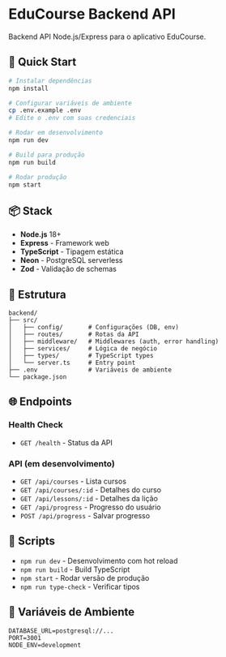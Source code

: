# EduCourse Backend API

Backend API Node.js/Express para o aplicativo EduCourse.

## 🚀 Quick Start

```bash
# Instalar dependências
npm install

# Configurar variáveis de ambiente
cp .env.example .env
# Edite o .env com suas credenciais

# Rodar em desenvolvimento
npm run dev

# Build para produção
npm run build

# Rodar produção
npm start
```

## 📦 Stack

- **Node.js** 18+
- **Express** - Framework web
- **TypeScript** - Tipagem estática
- **Neon** - PostgreSQL serverless
- **Zod** - Validação de schemas

## 📁 Estrutura

```
backend/
├── src/
│   ├── config/       # Configurações (DB, env)
│   ├── routes/       # Rotas da API
│   ├── middleware/   # Middlewares (auth, error handling)
│   ├── services/     # Lógica de negócio
│   ├── types/        # TypeScript types
│   └── server.ts     # Entry point
├── .env              # Variáveis de ambiente
└── package.json
```

## 🌐 Endpoints

### Health Check
- `GET /health` - Status da API

### API (em desenvolvimento)
- `GET /api/courses` - Lista cursos
- `GET /api/courses/:id` - Detalhes do curso
- `GET /api/lessons/:id` - Detalhes da lição
- `GET /api/progress` - Progresso do usuário
- `POST /api/progress` - Salvar progresso

## 🔧 Scripts

- `npm run dev` - Desenvolvimento com hot reload
- `npm run build` - Build TypeScript
- `npm start` - Rodar versão de produção
- `npm run type-check` - Verificar tipos

## 📝 Variáveis de Ambiente

```env
DATABASE_URL=postgresql://...
PORT=3001
NODE_ENV=development
```
